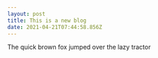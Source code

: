 ```yaml
---
layout: post
title: This is a new blog
date: 2021-04-21T07:44:58.856Z
---
```

The quick brown fox jumped over the lazy tractor
